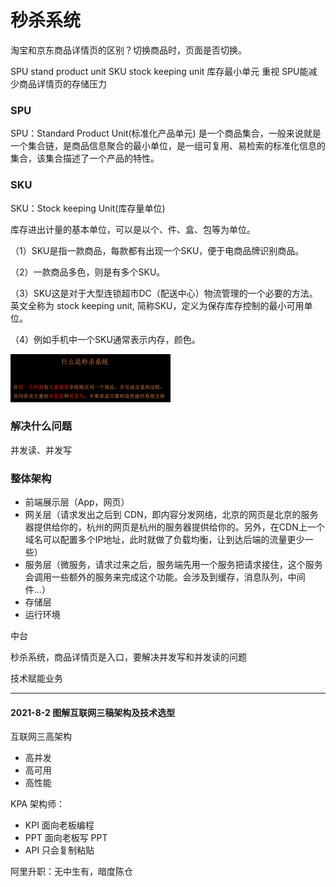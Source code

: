 # 秒杀系统

淘宝和京东商品详情页的区别？切换商品时，页面是否切换。

SPU stand product unit SKU stock keeping unit 库存最小单元 重视 SPU能减少商品详情页的存储压力

### SPU

SPU：Standard Product Unit(标准化产品单元)
是一个商品集合，一般来说就是一个集合链，是商品信息聚合的最小单位，是一组可复用、易检索的标准化信息的集合，该集合描述了一个产品的特性。

### SKU

SKU：Stock keeping Unit(库存量单位)

库存进出计量的基本单位，可以是以个、件、盒、包等为单位。

（1）SKU是指一款商品，每款都有出现一个SKU，便于电商品牌识别商品。

（2）一款商品多色，则是有多个SKU。

（3）SKU这是对于大型连锁超市DC（配送中心）物流管理的一个必要的方法。英文全称为 stock keeping unit, 简称SKU，定义为保存库存控制的最小可用单位。

（4）例如手机中一个SKU通常表示内存，颜色。


<img src="../../images/image-20210723202708973.png" alt="image-20210723202708973" style="zoom:25%;" />

### 解决什么问题

并发读、并发写

### 整体架构

- 前端展示层（App，网页）
- 网关层（请求发出之后到 CDN，即内容分发网络，北京的网页是北京的服务器提供给你的，杭州的网页是杭州的服务器提供给你的。另外，在CDN上一个域名可以配置多个IP地址，此时就做了负载均衡，让到达后端的流量更少一些）
- 服务层（微服务，请求过来之后，服务端先用一个服务把请求接住，这个服务会调用一些额外的服务来完成这个功能。会涉及到缓存，消息队列，中间件...）
- 存储层
- 运行环境

中台

秒杀系统，商品详情页是入口，要解决并发写和并发读的问题

技术赋能业务





---

#### 2021-8-2 图解互联网三稿架构及技术选型

互联网三高架构

- 高并发
- 高可用
- 高性能

KPA 架构师：

- KPI 面向老板编程
- PPT 面向老板写 PPT
- API 只会复制粘贴

阿里升职：无中生有，暗度陈仓